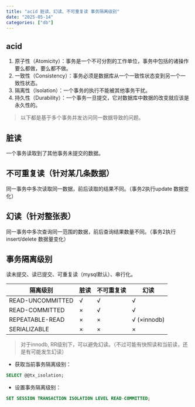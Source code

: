 ```yaml
---
title: "acid 脏读、幻读、不可重复读 事务隔离级别"
date: "2025-05-14"
categories: ["db"]
---
```


## acid
1. 原子性（Atomicity）：事务是一个不可分割的工作单位，事务中包括的诸操作要么都做，要么都不做。
2. 一致性（Consistency）：事务必须是数据库从一个一致性状态变到另一个一致性状态。
3. 隔离性（Isolation）：一个事务的执行不能被其他事务干扰。
4. 持久性（Durability）：一个事务一旦提交，它对数据库中数据的改变就应该是永久性的。

> 以下都是基于多个事务并发访问同一数据导致的问题。

## 脏读
一个事务读取到了其他事务未提交的数据。

## 不可重复读（针对某几条数据）
同一事务中多次读取同一数据，前后读取的结果不同。（事务2执行update 数据变化）

## 幻读（针对整张表）
同一事务中多次查询同一范围的数据，前后查询结果数量不同。（事务2执行insert/delete 数据量变化）

## 事务隔离级别
读未提交、读已提交、可重复读（mysql默认）、串行化。

| 隔离级别 | 脏读 | 不可重复读 | 幻读 |
|----------|------|-----------|------|
| READ-UNCOMMITTED | √ | √ | √ |
| READ-COMMITTED | × | √ | √ |
| REPEATABLE-READ | × | × | √ (×innodb) |
| SERIALIZABLE | × | × | × |

> 对于innodb, RR级别下，可以避免幻读。（不过可能有快照读和当前读，还是有可能发生幻读）

* 获取当前事务隔离级别：
```sql
SELECT @@tx_isolation;
```
* 设置事务隔离级别：
```sql
SET SESSION TRANSACTION ISOLATION LEVEL READ-COMMITTED;
```

